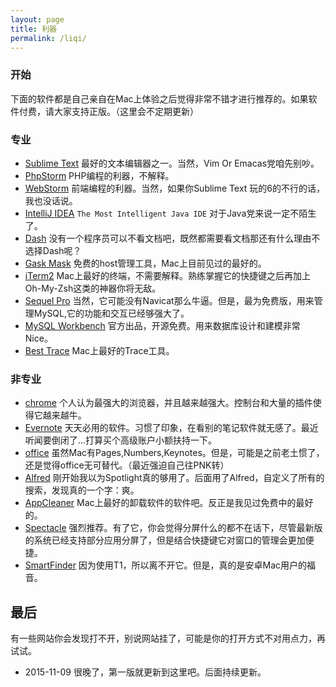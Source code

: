 ```yaml
---
layout: page
title: 利器
permalink: /liqi/
---
```


### 开始 ###

下面的软件都是自己亲自在Mac上体验之后觉得非常不错才进行推荐的。如果软件付费，请大家支持正版。（这里会不定期更新）

### 专业 ###

* [Sublime Text] 最好的文本编辑器之一。当然，Vim Or Emacas党咱先别吵。
* [PhpStorm] PHP编程的利器，不解释。
* [WebStorm] 前端编程的利器。当然，如果你Sublime Text 玩的6的不行的话，我也没话说。
* [IntelliJ IDEA] ```The Most Intelligent Java IDE``` 对于Java党来说一定不陌生了。
* [Dash] 没有一个程序员可以不看文档吧，既然都需要看文档那还有什么理由不选择Dash呢？
* [Gask Mask] 免费的host管理工具，Mac上目前见过的最好的。
* [iTerm2] Mac上最好的终端，不需要解释。熟练掌握它的快捷键之后再加上Oh-My-Zsh这类的神器你将无敌。
* [Sequel Pro] 当然，它可能没有Navicat那么牛逼。但是，最为免费版，用来管理MySQL,它的功能和交互已经够强大了。
* [MySQL Workbench] 官方出品，开源免费。用来数据库设计和建模非常Nice。
* [Best Trace] Mac上最好的Trace工具。


### 非专业 ###

* [chrome] 个人认为最强大的浏览器，并且越来越强大。控制台和大量的插件使得它越来越牛。
* [Evernote] 天天必用的软件。习惯了印象，在看别的笔记软件就无感了。最近听闻要倒闭了...打算买个高级账户小额扶持一下。
* [office] 虽然Mac有Pages,Numbers,Keynotes。但是，可能是之前老土惯了，还是觉得office无可替代。（最近强迫自己往PNK转）
* [Alfred] 刚开始我以为Spotlight真的够用了。后面用了Alfred，自定义了所有的搜索，发现真的一个字：爽。
* [AppCleaner] Mac上最好的卸载软件的软件吧。反正是我见过免费中的最好的。
* [Spectacle] 强烈推荐。有了它，你会觉得分屏什么的都不在话下，尽管最新版的系统已经支持部分应用分屏了，但是结合快捷键它对窗口的管理会更加便捷。
* [SmartFinder] 因为使用T1，所以离不开它。但是，真的是安卓Mac用户的福音。


## 最后 ##

有一些网站你会发现打不开，别说网站挂了，可能是你的打开方式不对用点力，再试试。

* 2015-11-09 很晚了，第一版就更新到这里吧。后面持续更新。

[PhpStorm]:https://www.jetbrains.com/phpstorm/
[Sublime Text]:http://www.sublimetext.com/
[WebStorm]:https://www.jetbrains.com/webstorm/
[IntelliJ IDEA]:https://www.jetbrains.com/idea/
[Dash]:https://kapeli.com/dash
[Gask Mask]:https://github.com/2ndalpha/gasmask
[iTerm2]:https://www.iterm2.com/
[Sequel Pro]:http://www.sequelpro.com/
[MySQL Workbench]:https://www.mysql.com/products/workbench/
[chrome]:https://www.google.com/chrome/
[Evernote]:https://www.yinxiang.com/
[office]:https://products.office.com/zh-cn/mac/microsoft-office-for-mac
[Alfred]:https://www.alfredapp.com/
[AppCleaner]:http://www.freemacsoft.net/appcleaner/
[Spectacle]:https://www.spectacleapp.com/
[Best Trace]:https://itunes.apple.com/cn/app/best-trace/id1026747589?mt=8
[SmartFinder]:http://www.smartisan.com/apps/smartfinder

